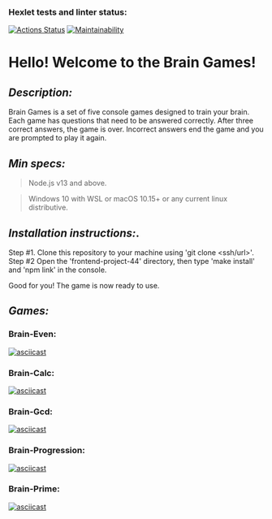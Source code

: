 ### Hexlet tests and linter status:

[![Actions Status](https://github.com/vll8/frontend-project-44/workflows/hexlet-check/badge.svg)](https://github.com/vll8/frontend-project-44/actions)
[![Maintainability](https://api.codeclimate.com/v1/badges/cc431d0adc2ef461b6fe/maintainability)](https://codeclimate.com/github/vll8/frontend-project-44/maintainability)

# Hello! Welcome to the Brain Games!

## **_Description:_**

Brain Games is a set of five console games designed to train your brain. Each game has questions that need to be answered correctly. After three correct answers, the game is over. Incorrect answers end the game and you are prompted to play it again.

## **_Min specs:_**

> Node.js v13 and above.

> Windows 10 with WSL or macOS 10.15+ or any current linux distributive.

## **_Installation instructions:_**.

Step #1.
Clone this repository to your machine using 'git clone <ssh/url>'. 
Step #2
Open the 'frontend-project-44' directory, then type 'make install' and 'npm link' in the console. 

Good for you! The game is now ready to use.

## **_Games:_**

### Brain-Even:

[![asciicast](https://asciinema.org/a/hnWukvCUM63AaVOMPfWbpkQar.svg)](https://asciinema.org/a/hnWukvCUM63AaVOMPfWbpkQar)

### Brain-Calc:

[![asciicast](https://asciinema.org/a/xiJmPLMPEnmZbGMVInNrlXekA.svg)](https://asciinema.org/a/xiJmPLMPEnmZbGMVInNrlXekA)

### Brain-Gcd:

[![asciicast](https://asciinema.org/a/gOnUutxMNGGIGKTh63XXqlOOr.svg)](https://asciinema.org/a/gOnUutxMNGGIGKTh63XXqlOOr)

### Brain-Progression:

[![asciicast](https://asciinema.org/a/qYD3shhq1AGryJvo2bbcSyaji.svg)](https://asciinema.org/a/qYD3shhq1AGryJvo2bbcSyaji)

### Brain-Prime:

[![asciicast](https://asciinema.org/a/idPdf8Lp3RBTo60kJB93WkPsU.svg)](https://asciinema.org/a/idPdf8Lp3RBTo60kJB93WkPsU)
